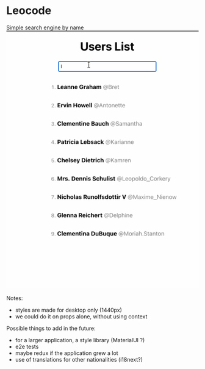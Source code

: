 # Leocode

Simple search engine by name
![](https://github.com/KarolGrydz/leoCode/blob/master/leocode.gif)

Notes:

- styles are made for desktop only (1440px)
- we could do it on props alone, without using context

Possible things to add in the future:

- for a larger application, a style library (MaterialUI ?)
- e2e tests
- maybe redux if the application grew a lot
- use of translations for other nationalities (i18next?)
